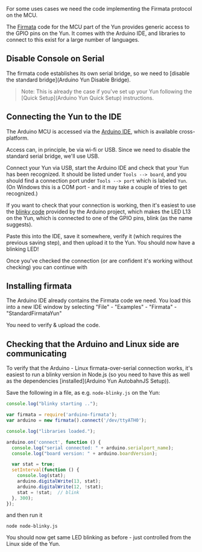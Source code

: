 For some uses cases we need the code implementing the Firmata protocol on the MCU.

The [Firmata](https://github.com/firmata/protocol) code for the MCU part of the Yun provides generic access to the GPIO pins on the Yun. It comes with the Arduino IDE, and libraries to connect to this exist for a large number of languages.

## Disable Console on Serial

The firmata code establishes its own serial bridge, so we need to [disable the standard bridge](Arduino Yun Disable Bridge).

> Note: This is already the case if you've set up your Yun following the [Quick Setup](Arduino Yun Quick Setup) instructions.

## Connecting the Yun to the IDE

The Arduino MCU is accessed via the [Arduino IDE](http://www.arduino.cc/en/Main/Software), which is available cross-platform.

Access can, in principle, be via wi-fi or USB. Since we need to disable the standard serial bridge, we'll use USB.

Connect your Yun via USB, start the Arduino IDE and check that your Yun has been recognized. It should be listed under `Tools --> board`, and you should find a connection port under `Tools --> port` which is labeled `Yun`. (On Windows this is a COM port - and it may take a couple of tries to get recognized.)

If you want to check that your connection is working, then it's easiest to use the [blinky code](http://www.arduino.cc/en/Tutorial/Blink?from=Tutorial.BlinkingLED) provided by the Arduino project, which makes the LED L13 on the Yun, which is connected to one of the GPIO pins, blink (as the name suggests).

Paste this into the IDE, save it somewhere, verify it (which requires the previous saving step), and then upload it to the Yun. You should now have a blinking LED!

Once you've checked the connection (or are confident it's working without checking) you can continue with

## Installing firmata

The Arduino IDE already contains the Firmata code we need. You load this into a new IDE window by selecting "File" - "Examples" - "Firmata" - "StandardFirmataYun"

You need to verify & upload the code.

## Checking that the Arduino and Linux side are communicating

To verify that the Arduino - Linux firmata-over-serial connection works, it's easiest to run a blinky version in Node.js (so you need to have this as well as the dependencies [installed](Arduino Yun AutobahnJS Setup)). 

Save the following in a file, as e.g. `node-blinky.js` on the Yun:

```javascript
console.log("blinky starting ..");

var firmata = require('arduino-firmata');
var arduino = new firmata().connect('/dev/ttyATH0');

console.log("libraries loaded.");

arduino.on('connect', function () {
  console.log("serial connected: " + arduino.serialport_name);
  console.log("board version: " + arduino.boardVersion);

  var stat = true;
  setInterval(function () {
    console.log(stat);
    arduino.digitalWrite(13, stat);
    arduino.digitalWrite(12, !stat);
    stat = !stat;  // blink
  }, 300);
});
```

and then run it

```shell
node node-blinky.js
```

You should now get same LED blinking as before - just controlled from the Linux side of the Yun.
